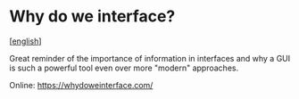 # Why do we interface?
[[english]]

Great reminder of the importance of information in interfaces and why a GUI
is such a powerful tool even over more "modern" approaches.

Online: https://whydoweinterface.com/

[//begin]: # "Autogenerated link references for markdown compatibility"
[english]: ../languages/english "English"
[//end]: # "Autogenerated link references"